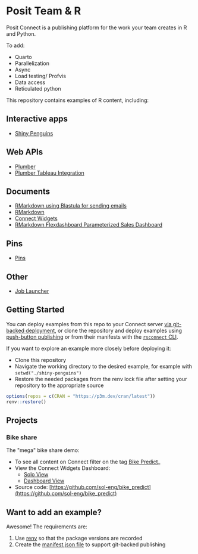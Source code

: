# Posit Team & R

Posit Connect is a publishing platform for the work your team creates in R and Python.

To add: 

- Quarto 
- Parallelization 
- Async 
- Load testing/ Profvis 
- Data access 
- Reticulated python

This repository contains examples of R content, including:

## Interactive apps

- [Shiny Penguins](./shiny-penguins/README.md)

## Web APIs

- [Plumber](./plumber-penguins/README.md)
- [Plumber Tableau Integration](./plumber-tableau-penguins/README.md)

## Documents

- [RMarkdown using Blastula for sending emails](./rmd-blastula/README.md)
- [RMarkdown](./rmd-penguins/README.md)
- [Connect Widgets](./connectwidgets-penguins/README.md)
- [RMarkdown Flexdashboard Parameterized Sales Dashboard](./rmd-flexdashboard-parameterized-sales/README.md)

## Pins

- [Pins](./pins-r-penguins)

## Other 

- [Job Launcher](./r-job-launcher)

## Getting Started

You can deploy examples from this repo to your Connect server [via git-backed deployment](https://docs.rstudio.com/connect/user/git-backed/), or clone the repository and deploy examples using [push-button publishing](https://docs.posit.co/connect/user/publishing/) or from their manifests with the [`rsconnect` CLI](https://docs.posit.co/connect/user/publishing-r/).

If you want to explore an example more closely before deploying it:

* Clone this repository
* Navigate the working directory to the desired example, for example with `setwd("./shiny-penguins")`
* Restore the needed packages from the renv lock file after setting your repository to the appropriate source

```r
options(repos = c(CRAN = "https://p3m.dev/cran/latest"))
renv::restore()
```

## Projects

### Bike share

The "mega" bike share demo:
-   To see all content on Connect filter on the tag [Bike Predict](https://colorado.posit.co/rsc/connect/#/content/listing?filter=min_role:viewer&filter=content_type:all&view_type=expanded&tags=111-tagtree:218)_
-   View the Connect Widgets Dashboard:
    -   [Solo View](https://colorado.rstudio.com/rsc/bike-share/)
    -   [Dashboard View](https://colorado.rstudio.com/rsc/connect/#/apps/3124a8f9-7d30-44b9-a49a-552db71b036e)
-   Source code: [https://github.com/sol-eng/bike_predict](https://github.com/sol-eng/bike_predict)

## Want to add an example? 

Awesome! The requirements are: 

1. Use [renv](https://rstudio.github.io/renv/articles/renv.html) so that the package versions are recorded 
2. Create the [manifest.json file](https://docs.posit.co/connect/user/git-backed/#creating-a-manifest-file-from-r) to support git-backed publishing


